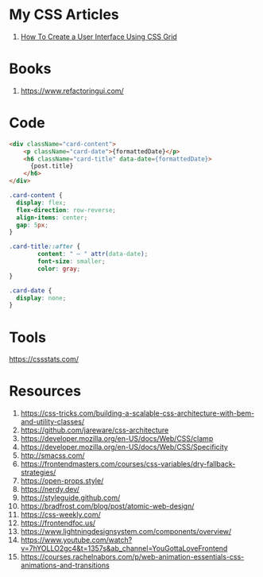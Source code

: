 # My CSS Articles

1. [How To Create a User Interface Using CSS Grid](https://medium.com/geekculture/how-to-create-a-user-interface-using-css-grid-738d0b51282)

# Books
1. https://www.refactoringui.com/

# Code

```html
<div className="card-content">
    <p className="card-date">{formattedDate}</p>
    <h6 className="card-title" data-date={formattedDate}>
      {post.title}
    </h6>
</div>
```

```css
.card-content {
  display: flex;
  flex-direction: row-reverse;
  align-items: center;
  gap: 5px;
}

.card-title::after {
		content: " — " attr(data-date);
		font-size: smaller;
		color: gray;
}

.card-date {
  display: none;
} 
```

# Tools
https://cssstats.com/



# Resources
1. https://css-tricks.com/building-a-scalable-css-architecture-with-bem-and-utility-classes/
2. https://github.com/jareware/css-architecture
3. https://developer.mozilla.org/en-US/docs/Web/CSS/clamp
4. https://developer.mozilla.org/en-US/docs/Web/CSS/Specificity
5. http://smacss.com/
6. https://frontendmasters.com/courses/css-variables/dry-fallback-strategies/
7. https://open-props.style/
8. https://nerdy.dev/
9. https://styleguide.github.com/
10. https://bradfrost.com/blog/post/atomic-web-design/
11. https://css-weekly.com/
12. https://frontendfoc.us/
13. https://www.lightningdesignsystem.com/components/overview/
14. https://www.youtube.com/watch?v=7hYOLLO2gc4&t=1357s&ab_channel=YouGottaLoveFrontend
15. https://courses.rachelnabors.com/p/web-animation-essentials-css-animations-and-transitions
